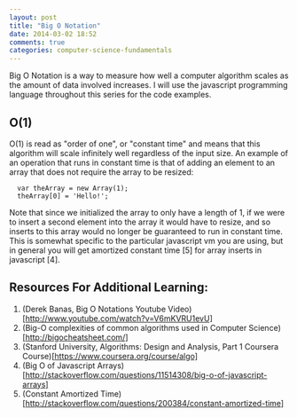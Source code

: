```yaml
---
layout: post
title: "Big O Notation"
date: 2014-03-02 18:52
comments: true
categories: computer-science-fundamentals
---
```


Big O Notation is a way to measure how well a computer algorithm scales as the amount of data involved increases.  I will use the javascript programming language throughout this series for the code examples.

O(1)
----

O(1) is read as &quot;order of one&quot;, or &quot;constant time&quot; and means that this algorithm will scale infinitely well regardless of the input size.  An example of an operation that runs in constant time is that of adding an element to an array that does not require the array to be resized:

```
  var theArray = new Array(1);
  theArray[0] = 'Hello!';
```

Note that since we initialized the array to only have a length of 1, if we were to insert a second element into the array it would have to resize, and so inserts to this array would no longer be guaranteed to run in constant time.  This is somewhat specific to the particular javascript vm you are using, but in general you will get amortized constant time [5] for array inserts in javascript [4].



Resources For Additional Learning:
----------------------------------
1. (Derek Banas, Big O Notations Youtube Video)[http://www.youtube.com/watch?v=V6mKVRU1evU]
2. (Big-O complexities of common algorithms used in Computer Science)[http://bigocheatsheet.com/]
3. (Stanford University, Algorithms: Design and Analysis, Part 1 Coursera Course)[https://www.coursera.org/course/algo]
4. (Big O of Javascript Arrays)[http://stackoverflow.com/questions/11514308/big-o-of-javascript-arrays]
5. (Constant Amortized Time) [http://stackoverflow.com/questions/200384/constant-amortized-time]
